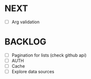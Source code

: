 # NEXT

-   [ ] Arg validation

# BACKLOG

-   [ ] Pagination for lists (check github api)
-   [ ] AUTH
-   [ ] Cache
-   [ ] Explore data sources
